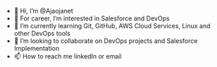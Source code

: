 - 👋 Hi, I’m @Ajaojanet
- 👀 For career, I’m interested in Salesforce and DevOps
- 🌱 I’m currently learning Git, GitHub, AWS Cloud Services, Linux and other DevOps tools
- 💞️ I’m looking to collaborate on DevOps projects and Salesforce Implementation
- 📫 How to reach me linkedIn or email

<!---
Ajaojanet/Ajaojanet is a ✨ special ✨ repository because its `README.md` (this file) appears on your GitHub profile.
You can click the Preview link to take a look at your changes.
--->
